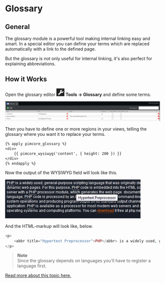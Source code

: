 # Glossary

## General

The glossary module is a powerful tool making internal linking easy and smart.
In a special editor you can define your terms which are replaced automatically with a link to the defined page.

But the glossary is not only useful for internal linking, it's also perfect for explaining abbreviations.

## How it Works

<div class="inline-imgs">

Open the glossary editor ![Tools](../img/Icon_tools.png) **Tools -> Glossary** and define some terms.

</div>

![Glossary grid](../img/glossary_grid.png)

Then you have to define one or more regions in your views, telling the glossary where you want it to replace your terms.

```twig
{% apply pimcore_glossary %}
<div>
    {{ pimcore_wysiwyg('content', { height: 200 }) }}
</div>
{% endapply %}
```

Now the output of the WYSIWYG field will look like this.

![Glossary frontend](../img/glossary_frontend.png)

And the HTML-markup will look like, below.

```php
<p>
    <abbr title="Hypertext Preprocessor">PHP</abbr> is a widely used, general-purpose scripting language that was originally designed for web development to produce dynamic web pages. For this purpose, <abbr title="Hypertext Preprocessor">PHP</abbr> code is embedded into the HTML source document and interpreted by a web server with a <abbr title="Hypertext Preprocessor">PHP</abbr> processor module, which generates the web page&nbsp; document. As a general-purpose programming language, <abbr title="Hypertext Preprocessor">PHP</abbr> code is processed by an interpreter application in command-line mode performing desired operating system operations and producing program output on its standard output channel. It may also function as a graphical application. <abbr title="Hypertext Preprocessor">PHP</abbr> is available as a processor for most modern web servers and as standalone interpreter on most operating systems and computing platforms. You can <a href="http://www.php.net/">download</a> it free at php.net.
</p>
```

> **Note**   
> Since the glossary depends on languages you'll have to register a language first.

[Read more about this topic here.](../06_Multi_Language_i18n/02_Localize_your_Documents.md)
